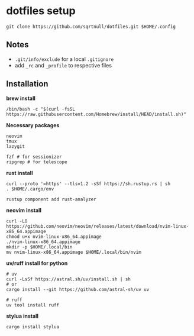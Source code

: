# dotfiles setup

```
git clone https://github.com/sqrtnull/dotfiles.git $HOME/.config
```
## Notes
- `.git/info/exclude` for a local `.gitignore`
- add `_rc` and `_profile` to respective files

## Installation

**brew install**
```
/bin/bash -c "$(curl -fsSL https://raw.githubusercontent.com/Homebrew/install/HEAD/install.sh)"
```

**Necessary packages**
```
neovim
tmux
lazygit

fzf # for sessionizer
ripgrep # for telescope
```

**rust install**
```
curl --proto '=https' --tlsv1.2 -sSf https://sh.rustup.rs | sh
. $HOME/.cargo/env

rustup component add rust-analyzer
```
**neovim install**
```
curl -LO https://github.com/neovim/neovim/releases/latest/download/nvim-linux-x86_64.appimage
chmod u+x nvim-linux-x86_64.appimage
./nvim-linux-x86_64.appimage
mkdir -p $HOME/.local/bin
mv nvim-linux-x86_64.appimage $HOME/.local/bin/nvim
```

**uv/ruff install for python**
```
# uv
curl -LsSf https://astral.sh/uv/install.sh | sh
# or
cargo install --git https://github.com/astral-sh/uv uv

# ruff
uv tool install ruff
```

**stylua install**
```
cargo install stylua
```

